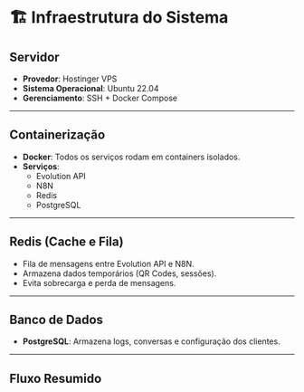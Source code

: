 # 🏗 Infraestrutura do Sistema

## Servidor
- **Provedor**: Hostinger VPS
- **Sistema Operacional**: Ubuntu 22.04
- **Gerenciamento**: SSH + Docker Compose

---

## Containerização
- **Docker**: Todos os serviços rodam em containers isolados.
- **Serviços**:
  - Evolution API
  - N8N
  - Redis
  - PostgreSQL

---

## Redis (Cache e Fila)
- Fila de mensagens entre Evolution API e N8N.
- Armazena dados temporários (QR Codes, sessões).
- Evita sobrecarga e perda de mensagens.

---

## Banco de Dados
- **PostgreSQL**: Armazena logs, conversas e configuração dos clientes.

---

## Fluxo Resumido
